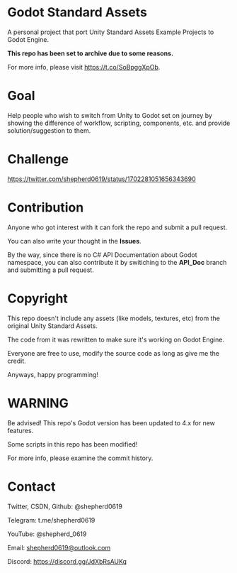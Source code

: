 # Godot Standard Assets
A personal project that port Unity Standard Assets Example Projects to Godot Engine.

**This repo has been set to archive due to some reasons.**

For more info, please visit https://t.co/SoBpggXpOb.

# Goal
Help people who wish to switch from Unity to Godot set on journey by showing the difference of workflow, scripting, components, etc. and provide solution/suggestion to them.

# Challenge
https://twitter.com/shepherd0619/status/1702281051656343690

# Contribution
Anyone who got interest with it can fork the repo and submit a pull request.

You can also write your thought in the **Issues**.

By the way, since there is no C# API Documentation about Godot namespace, you can also contribute it by switiching to the **API_Doc** branch and submitting a pull request.

# Copyright
This repo doesn't include any assets (like models, textures, etc) from the original Unity Standard Assets.

The code from it was rewritten to make sure it's working on Godot Engine.

Everyone are free to use, modify the source code as long as give me the credit.

Anyways, happy programming!

# WARNING
Be advised! This repo's Godot version has been updated to 4.x for new features. 

Some scripts in this repo has been modified!

For more info, please examine the commit history.

# Contact
Twitter, CSDN, Github: @shepherd0619

Telegram: t.me/shepherd0619

YouTube: @shepherd_0619

Email: shepherd0619@outlook.com

Discord: https://discord.gg/JdXbRsAUKq
